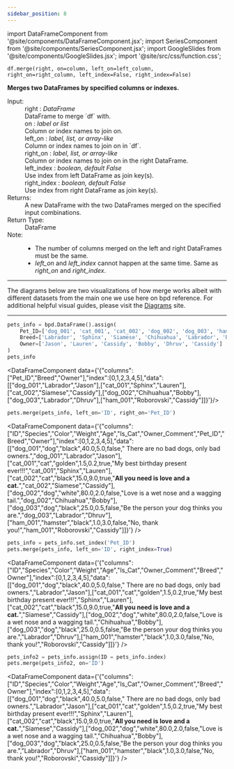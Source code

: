 ```yaml
---
sidebar_position: 8
---
```


import DataFrameComponent from '@site/components/DataFrameComponent.jsx';
import SeriesComponent from '@site/components/SeriesComponent.jsx';
import GoogleSlides from '@site/components/GoogleSlides.jsx';
import '@site/src/css/function.css';

<code>df.merge(right, on=column, left_on=left_column, right_on=right_column, left_index=False, right_index=False)</code>

<div className='base'>
    <p><strong>Merges two DataFrames by specified columns or indexes.</strong></p>
    <dl>
        <!-- Parameters -->
        <dt className='term'>Input:</dt>
        <dd className='parameter'>right : <em>DataFrame</em></dd>
        <dd className='parameter-description'>DataFrame to merge `df` with.</dd>
        <dd className='parameter'>on : <em>label or list</em></dd>
        <dd className='parameter-description'>Column or index names to join on.</dd>
        <dd className='parameter'>left_on : <em>label, list, or array-like</em></dd>
        <dd className='parameter-description'>Column or index names to join on in `df`.</dd>
        <dd className='parameter'>right_on : <em>label, list, or array-like</em></dd>
        <dd className='parameter-description'>Column or index names to join on in the right DataFrame.</dd>
        <dd className='parameter'>left_index : <em>boolean, default False</em></dd>
        <dd className='parameter-description'>Use index from left DataFrame as join key(s).</dd>
        <dd className='parameter'>right_index : <em>boolean, default False</em></dd>
        <dd className='parameter-description'>Use index from right DataFrame as join key(s).</dd>
        <!-- Returns -->
        <dt className='term'>Returns:</dt>
        <dd>A new DataFrame with the two DataFrames merged on the specified input combinations.</dd>
        <!-- Return Type -->
        <dt className='term'>Return Type:</dt>
        <dd>DataFrame</dd>
        <!-- Note -->
        <dt className='term'>Note:</dt>
        <dd>
            <ul>
                <li>The number of columns merged on the left and right DataFrames must be the same.</li>
                <li><em>left_on</em> and <em>left_index</em> cannot happen at the same time. Same as <em>right_on</em> and <em>right_index</em>.</li>
            </ul>
        </dd>
    </dl>
</div>

---
The diagrams below are two visualizations of how merge works albeit with different datasets from the main one we use here on bpd reference. For additional helpful visual guides, please visit the [Diagrams](https://dsc10.com/diagrams/) site.
<GoogleSlides
src="https://docs.google.com/presentation/d/e/2PACX-1vQ8NBJswhPdgN73JKS6a7uK9S5MH0y_qhnhMv1wSusMJXwBcI1CTj2T20zJ5vVH45lVPt06gH1oTr7H/embed?start=true&loop=false&delayms=3000&rm=minimal"
sourceLink="https://docs.google.com/presentation/d/1d3NNWbMx-6oWawPmVHjdclX-ybqy5I8k4mCcqSW-Whw/edit?usp=sharing"
/>

<GoogleSlides
src="https://docs.google.com/presentation/d/e/2PACX-1vTF-cjLbCZleyguK3MpX5xSnaSU4ICPeClvhuha8G8lHjT5XAd9RoSF4BDj-5Eao0CStO-5TOXhseaS/embed?start=true&loop=false&delayms=3000&rm=minimal"
sourceLink="https://docs.google.com/presentation/d/1sDTa08hqZnI5Mejs5b1C-aq2nToT6K3BRetldpAdBWc/edit?usp=sharing"
/>


---

```python
pets_info = bpd.DataFrame().assign(
    Pet_ID=['dog_001', 'cat_001', 'cat_002', 'dog_002', 'dog_003', 'ham_001'],
    Breed=['Labrador', 'Sphinx', 'Siamese', 'Chihuahua', 'Labrador', 'Roborovski'],
    Owner=['Jason', 'Lauren', 'Cassidy', 'Bobby', 'Dhruv', 'Cassidy']
)
pets_info
```

<DataFrameComponent data={'{"columns":["Pet_ID","Breed","Owner"],"index":[0,1,2,3,4,5],"data":[["dog_001","Labrador","Jason"],["cat_001","Sphinx","Lauren"],["cat_002","Siamese","Cassidy"],["dog_002","Chihuahua","Bobby"],["dog_003","Labrador","Dhruv"],["ham_001","Roborovski","Cassidy"]]}'}/>

```python
pets.merge(pets_info, left_on='ID', right_on='Pet_ID')
```

<DataFrameComponent data={'{"columns":["ID","Species","Color","Weight","Age","Is_Cat","Owner_Comment","Pet_ID","Breed","Owner"],"index":[0,1,2,3,4,5],"data":[["dog_001","dog","black",40.0,5.0,false,"      There are no bad dogs, only bad owners.","dog_001","Labrador","Jason"],["cat_001","cat","golden",1.5,0.2,true,"My best birthday present ever!!!","cat_001","Sphinx","Lauren"],["cat_002","cat","black",15.0,9.0,true,"****All you need is love and a cat.****","cat_002","Siamese","Cassidy"],["dog_002","dog","white",80.0,2.0,false,"Love is a wet nose and a wagging tail.","dog_002","Chihuahua","Bobby"],["dog_003","dog","black",25.0,0.5,false,"Be the person your dog thinks you are.","dog_003","Labrador","Dhruv"],["ham_001","hamster","black",1.0,3.0,false,"No, thank you!","ham_001","Roborovski","Cassidy"]]}'} />

```python
pets_info = pets_info.set_index('Pet_ID')
pets.merge(pets_info, left_on='ID', right_index=True)
```

<DataFrameComponent data={'{"columns":["ID","Species","Color","Weight","Age","Is_Cat","Owner_Comment","Breed","Owner"],"index":[0,1,2,3,4,5],"data":[["dog_001","dog","black",40.0,5.0,false,"      There are no bad dogs, only bad owners.","Labrador","Jason"],["cat_001","cat","golden",1.5,0.2,true,"My best birthday present ever!!!","Sphinx","Lauren"],["cat_002","cat","black",15.0,9.0,true,"****All you need is love and a cat.****","Siamese","Cassidy"],["dog_002","dog","white",80.0,2.0,false,"Love is a wet nose and a wagging tail.","Chihuahua","Bobby"],["dog_003","dog","black",25.0,0.5,false,"Be the person your dog thinks you are.","Labrador","Dhruv"],["ham_001","hamster","black",1.0,3.0,false,"No, thank you!","Roborovski","Cassidy"]]}'} />

```python
pets_info2 = pets_info.assign(ID = pets_info.index)
pets.merge(pets_info2, on='ID')
```

<DataFrameComponent data={'{"columns":["ID","Species","Color","Weight","Age","Is_Cat","Owner_Comment","Breed","Owner"],"index":[0,1,2,3,4,5],"data":[["dog_001","dog","black",40.0,5.0,false,"      There are no bad dogs, only bad owners.","Labrador","Jason"],["cat_001","cat","golden",1.5,0.2,true,"My best birthday present ever!!!","Sphinx","Lauren"],["cat_002","cat","black",15.0,9.0,true,"****All you need is love and a cat.****","Siamese","Cassidy"],["dog_002","dog","white",80.0,2.0,false,"Love is a wet nose and a wagging tail.","Chihuahua","Bobby"],["dog_003","dog","black",25.0,0.5,false,"Be the person your dog thinks you are.","Labrador","Dhruv"],["ham_001","hamster","black",1.0,3.0,false,"No, thank you!","Roborovski","Cassidy"]]}'} />